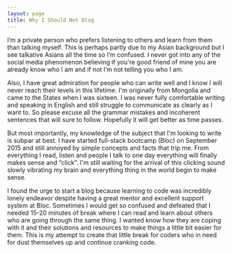 ```yaml
---
layout: page
title: Why I Should Not Blog
---
```



I’m a private person who prefers listening to others and learn from them than talking myself. This is perhaps partly due to my Asian background but I see talkative Asians all the time so I’m confused. I never got into any of the social media phenomenon believing if you're good friend of mine you are already know who I am and if not I’m not telling you who I am.

Also, I have great admiration for people who can write well and I know I will never reach their levels in this lifetime. I'm originally from Mongolia and came to the States when I was sixteen. I was never fully comfortable writing and speaking in English and still struggle to communicate as clearly as I want to. So please excuse all the grammar mistakes and incoherent sentences that will sure to follow. Hopefully it will get better as time passes.

But most importantly, my knowledge of the subject that I'm looking to write is subpar at best. I have started full-stack bootcamp (Bloc) on September 2015 and still annoyed by simple concepts and facts that trip me. From everything I read, listen and people I talk to one day everything will finally makes sense and “click”. I'm still waiting for the arrival of this clicking sound slowly vibrating my brain and everything thing in the world begin to make sense.

I found the urge to start a blog because learning to code was incredibly lonely endeavor despite having a great mentor and excellent support system at Bloc. Sometimes I would get so confused and defeated that I needed 15-20 minutes of break where I can read and learn about others who are going through the same thing. I wanted know how they are coping with it and their solutions and resources to make things a little bit easier for them. This is my attempt to create that little break for coders who in need for dust themselves up and continue cranking code.
